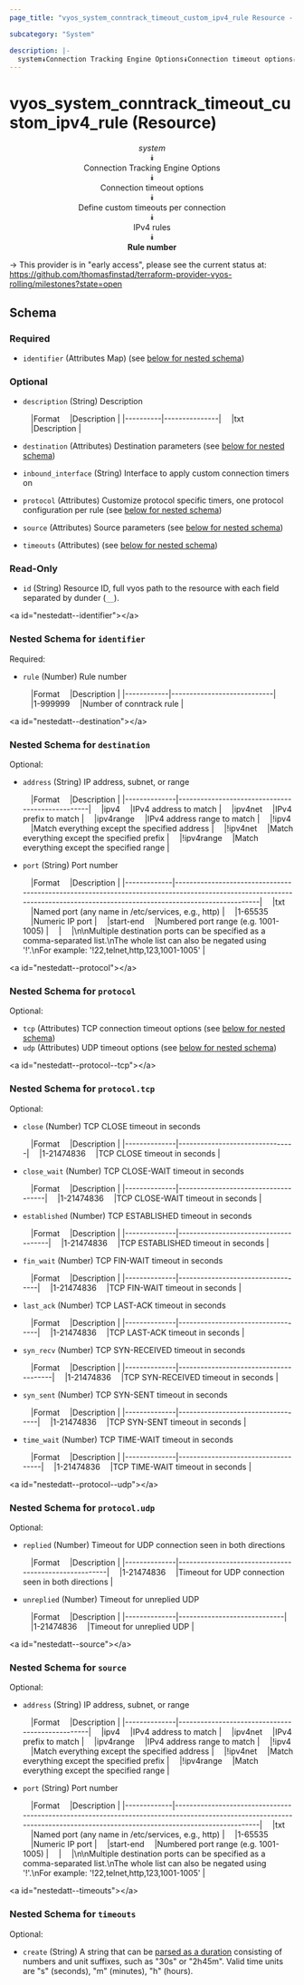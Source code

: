 ```yaml
---
page_title: "vyos_system_conntrack_timeout_custom_ipv4_rule Resource - vyos"

subcategory: "System"

description: |- 
  system⯯Connection Tracking Engine Options⯯Connection timeout options⯯Define custom timeouts per connection⯯IPv4 rules⯯Rule number
---
```


# vyos_system_conntrack_timeout_custom_ipv4_rule (Resource)
<center>

*system*  
⯯  
Connection Tracking Engine Options  
⯯  
Connection timeout options  
⯯  
Define custom timeouts per connection  
⯯  
IPv4 rules  
⯯  
**Rule number**


</center>

-> This provider is in "early access", please see the current status at: https://github.com/thomasfinstad/terraform-provider-vyos-rolling/milestones?state=open

## Schema

### Required

- `identifier` (Attributes Map) (see [below for nested schema](#nestedatt--identifier))

### Optional

- `description` (String) Description

    &emsp;|Format  &emsp;|Description  |
    |----------|---------------|
    &emsp;|txt     &emsp;|Description  |
- `destination` (Attributes) Destination parameters (see [below for nested schema](#nestedatt--destination))
- `inbound_interface` (String) Interface to apply custom connection timers on
- `protocol` (Attributes) Customize protocol specific timers, one protocol configuration per rule (see [below for nested schema](#nestedatt--protocol))
- `source` (Attributes) Source parameters (see [below for nested schema](#nestedatt--source))
- `timeouts` (Attributes) (see [below for nested schema](#nestedatt--timeouts))

### Read-Only

- `id` (String) Resource ID, full vyos path to the resource with each field separated by dunder (`__`).

&lt;a id=&#34;nestedatt--identifier&#34;&gt;&lt;/a&gt;
### Nested Schema for `identifier`

Required:

- `rule` (Number) Rule number

    &emsp;|Format    &emsp;|Description               |
    |------------|----------------------------|
    &emsp;|1-999999  &emsp;|Number of conntrack rule  |


&lt;a id=&#34;nestedatt--destination&#34;&gt;&lt;/a&gt;
### Nested Schema for `destination`

Optional:

- `address` (String) IP address, subnet, or range

    &emsp;|Format      &emsp;|Description                                    |
    |--------------|-------------------------------------------------|
    &emsp;|ipv4        &emsp;|IPv4 address to match                          |
    &emsp;|ipv4net     &emsp;|IPv4 prefix to match                           |
    &emsp;|ipv4range   &emsp;|IPv4 address range to match                    |
    &emsp;|!ipv4       &emsp;|Match everything except the specified address  |
    &emsp;|!ipv4net    &emsp;|Match everything except the specified prefix   |
    &emsp;|!ipv4range  &emsp;|Match everything except the specified range    |
- `port` (String) Port number

    &emsp;|Format     &emsp;|Description                                                                                                                                                              |
    |-------------|---------------------------------------------------------------------------------------------------------------------------------------------------------------------------|
    &emsp;|txt        &emsp;|Named port (any name in /etc/services, e.g., http)                                                                                                                       |
    &emsp;|1-65535    &emsp;|Numeric IP port                                                                                                                                                          |
    &emsp;|start-end  &emsp;|Numbered port range (e.g. 1001-1005)                                                                                                                                     |
    &emsp;|           &emsp;|\n\nMultiple destination ports can be specified as a comma-separated list.\nThe whole list can also be negated using &#39;!&#39;.\nFor example: &#39;!22,telnet,http,123,1001-1005&#39;  |


&lt;a id=&#34;nestedatt--protocol&#34;&gt;&lt;/a&gt;
### Nested Schema for `protocol`

Optional:

- `tcp` (Attributes) TCP connection timeout options (see [below for nested schema](#nestedatt--protocol--tcp))
- `udp` (Attributes) UDP timeout options (see [below for nested schema](#nestedatt--protocol--udp))

&lt;a id=&#34;nestedatt--protocol--tcp&#34;&gt;&lt;/a&gt;
### Nested Schema for `protocol.tcp`

Optional:

- `close` (Number) TCP CLOSE timeout in seconds

    &emsp;|Format      &emsp;|Description                   |
    |--------------|--------------------------------|
    &emsp;|1-21474836  &emsp;|TCP CLOSE timeout in seconds  |
- `close_wait` (Number) TCP CLOSE-WAIT timeout in seconds

    &emsp;|Format      &emsp;|Description                        |
    |--------------|-------------------------------------|
    &emsp;|1-21474836  &emsp;|TCP CLOSE-WAIT timeout in seconds  |
- `established` (Number) TCP ESTABLISHED timeout in seconds

    &emsp;|Format      &emsp;|Description                         |
    |--------------|--------------------------------------|
    &emsp;|1-21474836  &emsp;|TCP ESTABLISHED timeout in seconds  |
- `fin_wait` (Number) TCP FIN-WAIT timeout in seconds

    &emsp;|Format      &emsp;|Description                      |
    |--------------|-----------------------------------|
    &emsp;|1-21474836  &emsp;|TCP FIN-WAIT timeout in seconds  |
- `last_ack` (Number) TCP LAST-ACK timeout in seconds

    &emsp;|Format      &emsp;|Description                      |
    |--------------|-----------------------------------|
    &emsp;|1-21474836  &emsp;|TCP LAST-ACK timeout in seconds  |
- `syn_recv` (Number) TCP SYN-RECEIVED timeout in seconds

    &emsp;|Format      &emsp;|Description                          |
    |--------------|---------------------------------------|
    &emsp;|1-21474836  &emsp;|TCP SYN-RECEIVED timeout in seconds  |
- `syn_sent` (Number) TCP SYN-SENT timeout in seconds

    &emsp;|Format      &emsp;|Description                      |
    |--------------|-----------------------------------|
    &emsp;|1-21474836  &emsp;|TCP SYN-SENT timeout in seconds  |
- `time_wait` (Number) TCP TIME-WAIT timeout in seconds

    &emsp;|Format      &emsp;|Description                       |
    |--------------|------------------------------------|
    &emsp;|1-21474836  &emsp;|TCP TIME-WAIT timeout in seconds  |


&lt;a id=&#34;nestedatt--protocol--udp&#34;&gt;&lt;/a&gt;
### Nested Schema for `protocol.udp`

Optional:

- `replied` (Number) Timeout for UDP connection seen in both directions

    &emsp;|Format      &emsp;|Description                                         |
    |--------------|------------------------------------------------------|
    &emsp;|1-21474836  &emsp;|Timeout for UDP connection seen in both directions  |
- `unreplied` (Number) Timeout for unreplied UDP

    &emsp;|Format      &emsp;|Description                |
    |--------------|-----------------------------|
    &emsp;|1-21474836  &emsp;|Timeout for unreplied UDP  |



&lt;a id=&#34;nestedatt--source&#34;&gt;&lt;/a&gt;
### Nested Schema for `source`

Optional:

- `address` (String) IP address, subnet, or range

    &emsp;|Format      &emsp;|Description                                    |
    |--------------|-------------------------------------------------|
    &emsp;|ipv4        &emsp;|IPv4 address to match                          |
    &emsp;|ipv4net     &emsp;|IPv4 prefix to match                           |
    &emsp;|ipv4range   &emsp;|IPv4 address range to match                    |
    &emsp;|!ipv4       &emsp;|Match everything except the specified address  |
    &emsp;|!ipv4net    &emsp;|Match everything except the specified prefix   |
    &emsp;|!ipv4range  &emsp;|Match everything except the specified range    |
- `port` (String) Port number

    &emsp;|Format     &emsp;|Description                                                                                                                                                              |
    |-------------|---------------------------------------------------------------------------------------------------------------------------------------------------------------------------|
    &emsp;|txt        &emsp;|Named port (any name in /etc/services, e.g., http)                                                                                                                       |
    &emsp;|1-65535    &emsp;|Numeric IP port                                                                                                                                                          |
    &emsp;|start-end  &emsp;|Numbered port range (e.g. 1001-1005)                                                                                                                                     |
    &emsp;|           &emsp;|\n\nMultiple destination ports can be specified as a comma-separated list.\nThe whole list can also be negated using &#39;!&#39;.\nFor example: &#39;!22,telnet,http,123,1001-1005&#39;  |


&lt;a id=&#34;nestedatt--timeouts&#34;&gt;&lt;/a&gt;
### Nested Schema for `timeouts`

Optional:

- `create` (String) A string that can be [parsed as a duration](https://pkg.go.dev/time#ParseDuration) consisting of numbers and unit suffixes, such as &#34;30s&#34; or &#34;2h45m&#34;. Valid time units are &#34;s&#34; (seconds), &#34;m&#34; (minutes), &#34;h&#34; (hours).  
